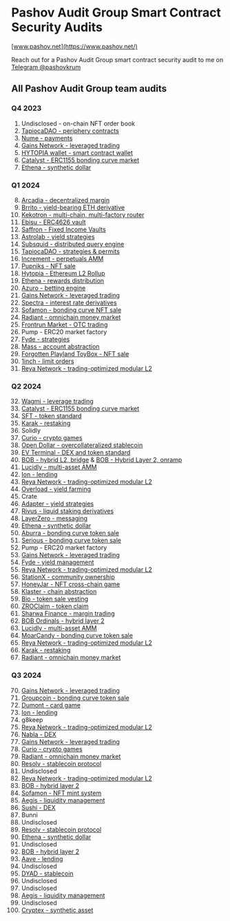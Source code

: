 # Pashov Audit Group Smart Contract Security Audits

[www.pashov.net](https://www.pashov.net/)

Reach out for a Pashov Audit Group smart contract security audit to me on [Telegram @pashovkrum](https://t.me/pashovkrum)

## All Pashov Audit Group team audits

### Q4 2023

1. Undisclosed - on-chain NFT order book
2. [TapiocaDAO - periphery contracts](team/pdf/TapiocaDAO-security-review.pdf)
3. [Nume - payments](team/pdf/Nume-security-review.pdf)
4. [Gains Network - leveraged trading](team/pdf/GainsNetwork-security-review.pdf)
5. [HYTOPIA wallet - smart contract wallet](team/pdf/HYTOPIAWallet-security-review.pdf)
6. [Catalyst - ERC1155 bonding curve market](team/pdf/Catalyst-security-review.pdf)
7. [Ethena - synthetic dollar](team/pdf/Ethena-security-review.pdf)

### Q1 2024

8. [Arcadia - decentralized margin](team/pdf/Arcadia-security-review.pdf)
9. [Brrito - yield-bearing ETH derivative](team/pdf/Brrito-security-review.pdf)
10. [Kekotron - multi-chain, multi-factory router](team/pdf/Kekotron-security-review.pdf)
11. [Ebisu - ERC4626 vault](team/pdf/Ebisu-security-review.pdf)
12. [Saffron - Fixed Income Vaults](team/pdf/Saffron-security-review.pdf)
13. [Astrolab - yield strategies](team/pdf/Astrolab-security-review.pdf)
14. [Subsquid - distributed query engine](team/pdf/Subsquid-security-review.pdf)
15. [TapiocaDAO - strategies & permits](team/pdf/TapiocaDAO-security-review-february.pdf)
16. [Increment - perpetuals AMM](team/pdf/Increment-security-review.pdf)
17. [Pupniks - NFT sale](team/pdf/Pupniks-security-review.pdf)
18. [Hytopia - Ethereum L2 Rollup](team/pdf/Hytopia-security-review.pdf)
19. [Ethena - rewards distribution](team/pdf/Ethena-security-review-february.pdf)
20. [Azuro - betting engine](team/pdf/Azuro_security_review.pdf)
21. [Gains Network - leveraged trading](team/pdf/GainsNetwork-security-review-February.pdf)
22. [Spectra - interest rate derivatives](team/pdf/Spectra-security-review.pdf)
23. [Sofamon - bonding curve NFT sale](team/pdf/Sofamon-security-review.pdf)
24. [Radiant - omnichain money market](team/pdf/Radiant-security-review.pdf)
25. [Frontrun Market - OTC trading](team/pdf/FrontrunMarket-security-review.pdf)
26. Pump - ERC20 market factory
27. [Fyde - strategies](team/pdf/Fyde-security-review.pdf)
28. [Mass - account abstraction](team/pdf/Mass-security-review.pdf)
29. [Forgotten Playland ToyBox - NFT sale](team/pdf/ForgottenPlayland-security-review.pdf)
30. [1inch - limit orders](team/pdf/1inch-security-review.pdf)
31. [Reya Network - trading-optimized modular L2](team/pdf/ReyaNetwork-security-review.pdf)

### Q2 2024

32. [Wagmi - leverage trading](team/pdf/Wagmi-security-review.pdf)
33. [Catalyst - ERC1155 bonding curve market](team/pdf/Catalyst-security-review-april.pdf)
34. [SFT - token standard](team/pdf/SFT-security-review.pdf)
35. [Karak - restaking](team/pdf/Karak-security-review.pdf)
36. Solidly
37. [Curio - crypto games](team/pdf/Curio-security-review.pdf)
38. [Open Dollar - overcollateralized stablecoin](team/pdf/OpenDollar-security-review.pdf)
39. [EV Terminal - DEX and token standard](team/pdf/EVTerminal-security-review.pdf)
40. [BOB - hybrid L2, bridge](team/pdf/BOB-USDCBridge-security-review.pdf) & [BOB - Hybrid Layer 2, onramp](team/pdf/BOB-Onramp-security-review.pdf)
41. [Lucidly - multi-asset AMM](team/pdf/Lucidly-security-review.pdf)
42. [Ion - lending](team/pdf/IonProtocol-security-review.pdf)
43. [Reya Network - trading-optimized modular L2](team/pdf/ReyaNetwork-security-review-April.pdf)
44. [Overload - yield farming](team/pdf/Overload-security-review.pdf)
45. Crate
46. [Adapter - yield strategies](team/pdf/AdapterFinance-security-review.pdf)
47. [Rivus - liquid staking derivatives](team/pdf/Rivus-security-review.pdf)
48. [LayerZero - messaging](team/pdf/LayerZero-security-review.pdf)
49. [Ethena - synthetic dollar](team/pdf/Ethena-security-review-May.pdf)
50. [Aburra - bonding curve token sale](team/pdf/Aburra-security-review.pdf)
51. [Serious - bonding curve token sale](team/pdf/Serious-security-review.pdf)
52. Pump - ERC20 market factory
53. [Gains Network - leveraged trading](team/pdf/GainsNetwork-security-review-May.pdf)
54. [Fyde - yield management](team/pdf/Fyde-security-review-May.pdf)
55. [Reya Network - trading-optimized modular L2](team/pdf/ReyaNetwork-security-review-June.pdf)
56. [StationX - community ownership](team/pdf/StationX-security-review.pdf)
57. [HoneyJar - NFT cross-chain game](team/pdf/HoneyJar-security-review.pdf)
58. [Klaster - chain abstraction](team/pdf/Klaster-security-review.pdf)
59. [Bio - token sale vesting](team/pdf/Bio-security-review.pdf)
60. [ZROClaim - token claim](team/pdf/LayerZeroZROClaim-security-review.pdf)
61. [Sharwa Finance - margin trading](team/pdf/SharwaFinance-security-review.pdf)
62. [BOB Ordinals - hybrid layer 2](team/pdf/BOB-security-review-June.pdf)
63. [Lucidly - multi-asset AMM](team/pdf/Lucidly-security-review-June.pdf)
64. [MoarCandy - bonding curve token sale](team/pdf/MoarCandy-security-review.pdf)
65. [Reya Network - trading-optimized modular L2](team/pdf/ReyaNetwork-security-review-June2.pdf)
66. [Karak - restaking](team/pdf/Karak-security-review-June.pdf)
67. [Radiant - omnichain money market](team/pdf/Radiant-security-review-June.pdf)

### Q3 2024

70. [Gains Network - leveraged trading](team/pdf/GainsNetwork-security-review-July.pdf)
71. [Groupcoin - bonding curve token sale](team/pdf/Groupcoin-security-review.pdf)
72. [Dumont - card game](team/pdf/Dumont-security-review.pdf)
73. [Ion - lending](team/pdf/IonProtocol-security-review-July.pdf)
74. g8keep
75. [Reya Network - trading-optimized modular L2](team/pdf/ReyaNetwork-security-review-July.pdf)
76. [Nabla - DEX](team/pdf/Nabla-security-review.pdf)
77. [Gains Network - leveraged trading](team/pdf/GainsNetwork-security-July2.pdf)
78. [Curio - crypto games](team/pdf/Curio-security-review-July.pdf)
79. [Radiant - omnichain money market](team/pdf/Radiant-security-review-July.pdf)
80. [Resolv - stablecoin protocol](team/pdf/Resolv-security-review.pdf)
81. Undisclosed
82. [Reya Network - trading-optimized modular L2](team/pdf/ReyaNetwork-security-review-August.pdf)
83. [BOB - hybrid layer 2](team/pdf/BOB-security-review-August.pdf)
84. [Sofamon - NFT mint system](team/pdf/Sofamon-security-review-August.pdf)
85. [Aegis - liquidity management](team/pdf/AegisVault-security-review.pdf)
86. [Sushi - DEX](team/pdf/SushiSwap-security-review.pdf)
87. Bunni
88. Undisclosed
89. [Resolv - stablecoin protocol](team/pdf/Resolv-security-review-August.pdf)
90. [Ethena - synthetic dollar](team/pdf/Ethena-security-review-August.pdf)
91. Undisclosed
92. [BOB - hybrid layer 2](team/pdf/BOB-security-review-September.pdf)
93. [Aave - lending](team/pdf/Aave-security-review.pdf)
94. Undisclosed
95. [DYAD - stablecoin](team/pdf/Dyad-security-review.pdf)
96. Undisclosed
97. Undisclosed
98. [Aegis - liquidity management](team/pdf/Aegis-security-review-September.pdf)
99. Undisclosed
100.  [Cryptex - synthetic asset](team/pdf/Cryptex-security-review.pdf)
